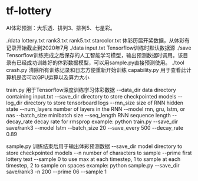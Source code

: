 # tf-lottery
AI体彩预测：大乐透、排列3、排列5、七星彩。

./data lottery.txt rank3.txt rank5.txt starcolor.txt 体彩历届开奖数据，从体彩有记录开始截止到2020年7月
./data input.txt Tensorflow训练时默认数据源
./save Tensorflow训练完成之后保存的人工智能学习模型，输出预测数据时调用。该目录有已经成功训练好的体彩数据模型，可以用sample.py直接预测使用。
./tool crash.py 清除所有训练记录和日志方便重新开始训练 capability.py 用于查看此计算机是否可以GPU运算以及算力大小

train.py 用于Tensorflow深度训练学习体彩数据
--data_dir   data directory containing input.txt
--save_dir   directory to store checkpointed models
--log_dir    directory to store tensorboard logs
--rnn_size   size of RNN hidden state
--num_layers number of layers in the RNN
--model rnn, gru, lstm, or nas
--batch_size minibatch size
--seq_length RNN sequence length
--decay_rate decay rate for rmsprop
example:
python train.py --save_dir save/rank3 --model lstm --batch_size 20 --save_every 500 --decay_rate 0.89

sample.py 训练结束后用于输出体彩预测数据
--save_dir   model directory to store checkpointed models
--n          number of characters to sample
--prime      first lottery text
--sample     0 to use max at each timestep, 1 to sample at each timestep, 2 to sample on spaces
example:
python sample.py --save_dir save/rank3 -n 200 --prime 06 --sample 1
